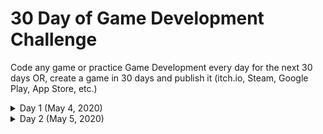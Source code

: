 # 30 Day of Game Development Challenge

Code any game or practice Game Development every day for the next 30 days
OR, create a game in 30 days and publish it (itch.io, Steam, Google Play, App Store, etc.)

<details>
<summary>Day 1 (May 4, 2020)</summary>

### Coding:
Completed the first week of *Character Design for Video Games*\
Completed 1/3 of the first week of *C++ Yellow Belt*\
### Art:
![GIF](Arts/Day_1.gif)

</details>

<details>
<summary>Day 2 (May 5, 2020)</summary>

### Coding:
Completed the first week of *C++ Yellow Belt*\
Started to make puzzle game on Godot Engine \
### Art:
![GIF](Arts/Day_2.png)

</details>